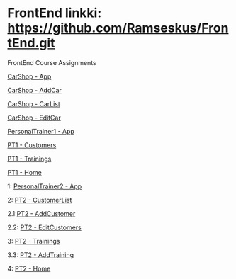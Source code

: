 # FrontEnd linkki: https://github.com/Ramseskus/FrontEnd.git
FrontEnd Course Assignments

[CarShop - App](/carshop/src/App.js)

[CarShop - AddCar](/carshop/src/components/AddCar.js)
  
[CarShop - CarList](/carshop/src/components/Carlist.js)
  
[CarShop - EditCar](/carshop/src/components/EditCar.js)

[PersonalTrainer1 - App](/personaltrainer/src/App.js)

[PT1 - Customers](/personaltrainer/src/components/Customers.js)

[PT1 - Trainings](/personaltrainer/src/components/Trainings.js)

[PT1 - Home](/personaltrainer/src/components/Home.js)


1: [PersonalTrainer2 - App](/personaltrainer2/src/App.js)

2: [PT2  - CustomerList](/personaltrainer2/src/components/CustomerList.js)

2.1:[PT2 - AddCustomer](/personaltrainer2/src/components/AddCustomer.js)

2.2: [PT2  - EditCustomers](/personaltrainer2/src/components/EditCustomer.js)

3: [PT2  - Trainings](/personaltrainer2/src/components/Trainings.js)

3.3: [PT2  - AddTraining](/personaltrainer2/src/components/AddTraining.js)

4: [PT2  - Home](/personaltrainer2/src/components/Home.js)
